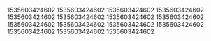 1535603424602
1535603424602
1535603424602
1535603424602
1535603424602
1535603424602
1535603424602
1535603424602
1535603424602
1535603424602
1535603424602
1535603424602
1535603424602
1535603424602
1535603424602